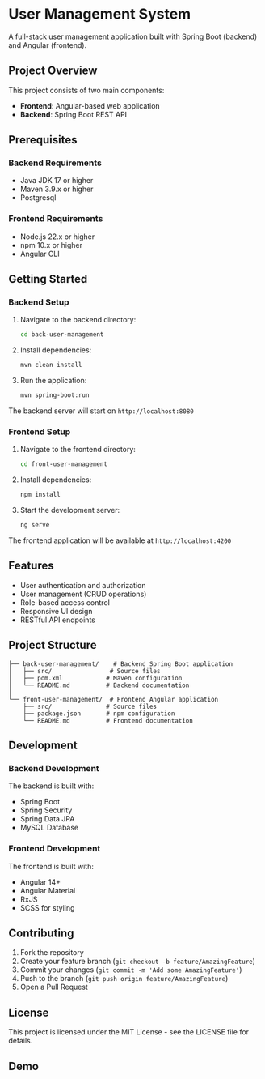 # User Management System

A full-stack user management application built with Spring Boot (backend) and Angular (frontend).

## Project Overview

This project consists of two main components:
- **Frontend**: Angular-based web application
- **Backend**: Spring Boot REST API

## Prerequisites

### Backend Requirements
- Java JDK 17 or higher
- Maven 3.9.x or higher
- Postgresql

### Frontend Requirements
- Node.js 22.x or higher
- npm 10.x or higher
- Angular CLI

## Getting Started

### Backend Setup

1. Navigate to the backend directory:
   ```bash
   cd back-user-management
   ```

2. Install dependencies:
   ```bash
   mvn clean install
   ```

3. Run the application:
   ```bash
   mvn spring-boot:run
   ```

The backend server will start on `http://localhost:8080`

### Frontend Setup

1. Navigate to the frontend directory:
   ```bash
   cd front-user-management
   ```

2. Install dependencies:
   ```bash
   npm install
   ```

3. Start the development server:
   ```bash
   ng serve
   ```

The frontend application will be available at `http://localhost:4200`

## Features

- User authentication and authorization
- User management (CRUD operations)
- Role-based access control
- Responsive UI design
- RESTful API endpoints

## Project Structure

```
├── back-user-management/    # Backend Spring Boot application
│   ├── src/                # Source files
│   ├── pom.xml            # Maven configuration
│   └── README.md          # Backend documentation
│
└── front-user-management/  # Frontend Angular application
    ├── src/               # Source files
    ├── package.json       # npm configuration
    └── README.md          # Frontend documentation
```

## Development

### Backend Development

The backend is built with:
- Spring Boot
- Spring Security
- Spring Data JPA
- MySQL Database

### Frontend Development

The frontend is built with:
- Angular 14+
- Angular Material
- RxJS
- SCSS for styling

## Contributing

1. Fork the repository
2. Create your feature branch (`git checkout -b feature/AmazingFeature`)
3. Commit your changes (`git commit -m 'Add some AmazingFeature'`)
4. Push to the branch (`git push origin feature/AmazingFeature`)
5. Open a Pull Request

## License

This project is licensed under the MIT License - see the LICENSE file for details.

## Demo
